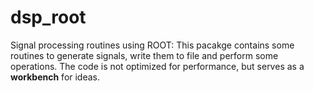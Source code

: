 dsp_root
========

Signal processing routines using ROOT: This pacakge contains some routines to generate signals, write them to file and perform some operations. The code is not optimized for performance, but serves as a **workbench** for ideas.


